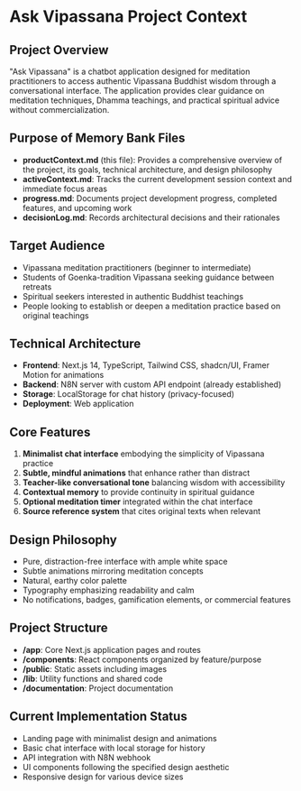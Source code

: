 # Ask Vipassana Project Context

## Project Overview
"Ask Vipassana" is a chatbot application designed for meditation practitioners to access authentic Vipassana Buddhist wisdom through a conversational interface. The application provides clear guidance on meditation techniques, Dhamma teachings, and practical spiritual advice without commercialization.

## Purpose of Memory Bank Files
- **productContext.md** (this file): Provides a comprehensive overview of the project, its goals, technical architecture, and design philosophy
- **activeContext.md**: Tracks the current development session context and immediate focus areas
- **progress.md**: Documents project development progress, completed features, and upcoming work
- **decisionLog.md**: Records architectural decisions and their rationales

## Target Audience
- Vipassana meditation practitioners (beginner to intermediate)
- Students of Goenka-tradition Vipassana seeking guidance between retreats
- Spiritual seekers interested in authentic Buddhist teachings
- People looking to establish or deepen a meditation practice based on original teachings

## Technical Architecture
- **Frontend**: Next.js 14, TypeScript, Tailwind CSS, shadcn/UI, Framer Motion for animations
- **Backend**: N8N server with custom API endpoint (already established)
- **Storage**: LocalStorage for chat history (privacy-focused)
- **Deployment**: Web application

## Core Features
1. **Minimalist chat interface** embodying the simplicity of Vipassana practice
2. **Subtle, mindful animations** that enhance rather than distract
3. **Teacher-like conversational tone** balancing wisdom with accessibility
4. **Contextual memory** to provide continuity in spiritual guidance
5. **Optional meditation timer** integrated within the chat interface
6. **Source reference system** that cites original texts when relevant

## Design Philosophy
- Pure, distraction-free interface with ample white space
- Subtle animations mirroring meditation concepts
- Natural, earthy color palette
- Typography emphasizing readability and calm
- No notifications, badges, gamification elements, or commercial features

## Project Structure
- **/app**: Core Next.js application pages and routes
- **/components**: React components organized by feature/purpose
- **/public**: Static assets including images
- **/lib**: Utility functions and shared code
- **/documentation**: Project documentation

## Current Implementation Status
- Landing page with minimalist design and animations
- Basic chat interface with local storage for history
- API integration with N8N webhook
- UI components following the specified design aesthetic
- Responsive design for various device sizes
